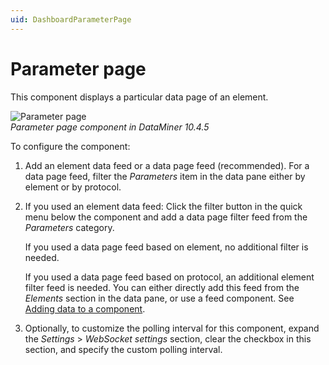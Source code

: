 ```yaml
---
uid: DashboardParameterPage
---
```


# Parameter page

This component displays a particular data page of an element.

![Parameter page](~/user-guide/images/Parameter_Page.png)<br>*Parameter page component in DataMiner 10.4.5*

To configure the component:

1. Add an element data feed or a data page feed (recommended). For a data page feed, filter the *Parameters* item in the data pane either by element or by protocol.

1. If you used an element data feed: Click the filter button in the quick menu below the component and add a data page filter feed from the *Parameters* category.

   If you used a data page feed based on element, no additional filter is needed.

   If you used a data page feed based on protocol, an additional element filter feed is needed. You can either directly add this feed from the *Elements* section in the data pane, or use a feed component. See [Adding data to a component](xref:Adding_data_to_component).

1. Optionally, to customize the polling interval for this component, expand the *Settings* \> *WebSocket settings* section, clear the checkbox in this section, and specify the custom polling interval.
